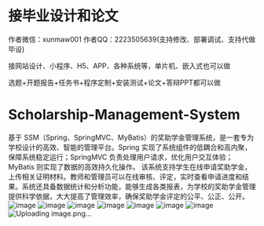 # 接毕业设计和论文
作者微信：xunmaw001  作者QQ：2223505639(支持修改、部署调试、支持代做毕设)

接网站设计、小程序、H5、APP、各种系统等，单片机、嵌入式也可以做

选题+开题报告+任务书+程序定制+安装测试+论文+答辩PPT都可以做
# Scholarship-Management-System
基于 SSM（Spring、SpringMVC、MyBatis）的奖助学金管理系统，是一套专为学校设计的高效、智能的管理平台。Spring 实现了系统组件的低耦合和高内聚，保障系统稳定运行；SpringMVC 负责处理用户请求，优化用户交互体验；MyBatis 则实现了数据的高效持久化操作。  该系统支持学生在线申请奖助学金，上传相关证明材料。教师和管理员可以在线审核、评定，实时查看申请进度和结果。系统还具备数据统计和分析功能，能够生成各类报表，为学校的奖助学金管理提供科学依据，大大提高了管理效率，确保奖助学金评定的公平、公正、公开。 
![image](https://github.com/user-attachments/assets/9455a11a-708f-4afb-884f-4bbf20c87db6)
![image](https://github.com/user-attachments/assets/a16c6f64-2af4-49f7-9f02-9eed22c8e33f)
![image](https://github.com/user-attachments/assets/79e12b50-90b2-40b7-b4ac-1ba28483568e)
![image](https://github.com/user-attachments/assets/c16d24fc-7096-423b-a321-8cd338ae591d)
![image](https://github.com/user-attachments/assets/99fdd387-3bdd-490e-997f-19254c6cf280)
![image](https://github.com/user-attachments/assets/a4270360-c985-4459-ade8-8dbc151ca709)
![image](https://github.com/user-attachments/assets/7352294d-00a8-4892-8953-0b6e25860728)
![Uploading image.png…]()
